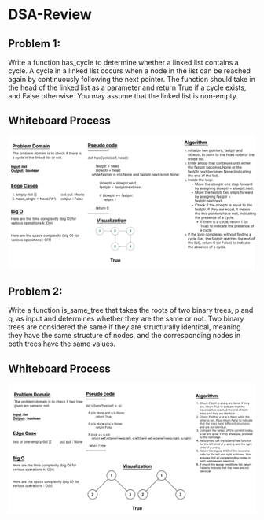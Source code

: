 # DSA-Review

## Problem 1:
Write a function has_cycle to determine whether a linked list contains a cycle. A cycle in a linked list occurs when a node in the list can be reached again by continuously following the next pointer. The function should take in the head of the linked list as a parameter and return True if a cycle exists, and False otherwise. You may assume that the linked list is non-empty.

## Whiteboard Process
![whiteboard](./Assest/whlab36.png)

## Problem 2:
Write a function is_same_tree that takes the roots of two binary trees, p and q, as input and determines whether they are the same or not. Two binary trees are considered the same if they are structurally identical, meaning they have the same structure of nodes, and the corresponding nodes in both trees have the same values.

## Whiteboard Process
![whiteboard](./Assest/whlab36tree.png)


 

